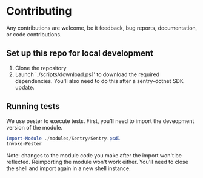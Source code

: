 # Contributing

Any contributions are welcome, be it feedback, bug reports, documentation, or code contributions.

## Set up this repo for local development

1. Clone the repository
2. Launch `./scripts/download.ps1' to download the required dependencies.
   You'll also need to do this after a sentry-dotnet SDK update.

## Running tests

We use pester to execute tests. First, you'll need to import the deveopment version of the module.

```powershell
Import-Module ./modules/Sentry/Sentry.psd1
Invoke-Pester
```

Note: changes to the module code you make after the import won't be reflected.
Reimporting the module won't work either.
You'll need to close the shell and import again in a new shell instance.

